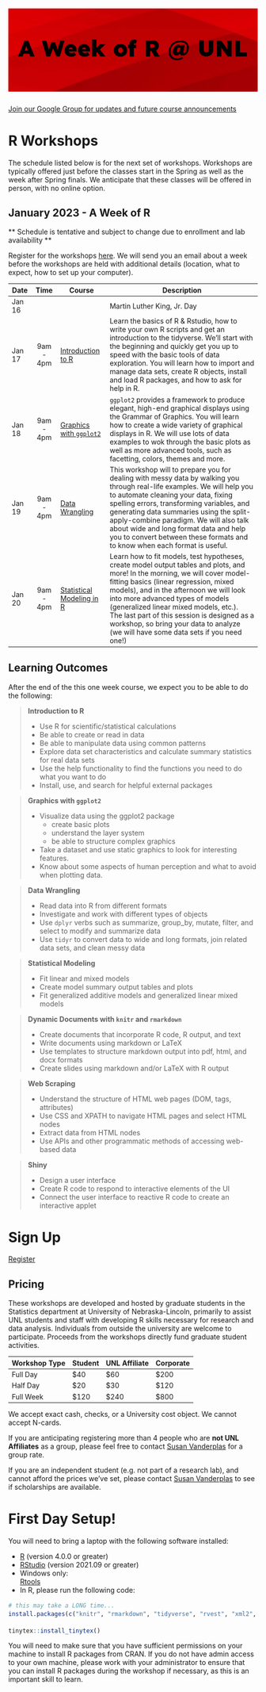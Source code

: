
# ![A Week of R at UNL](header.png)

[Join our Google Group for updates and future course
announcements](mailto:R-at-UNL+subscribe@googlegroups.com?Subject=subscribe-github)

# R Workshops

The schedule listed below is for the next set of workshops. Workshops
are typically offered just before the classes start in the Spring as
well as the week after Spring finals. We anticipate that these classes
will be offered in person, with no online option.

## January 2023 - A Week of R

\*\* Schedule is tentative and subject to change due to enrollment and
lab availability \*\*

<!-- Workshops will be held in **Keim 214**.-->
<!-- Workshops will be held in Hardin 162 (North wing, basement). -->

Register for the workshops [here](https://forms.gle/7gS6phh6UHCcFLd1A).
We will send you an email about a week before the workshops are held
with additional details (location, what to expect, how to set up your
computer).

| Date   |   Time    | Course                                                                                             | Description                                                                                                                                                                                                                                                                                                                                                                                                                               |
|--------|:---------:|----------------------------------------------------------------------------------------------------|-------------------------------------------------------------------------------------------------------------------------------------------------------------------------------------------------------------------------------------------------------------------------------------------------------------------------------------------------------------------------------------------------------------------------------------------|
| Jan 16 |           |                                                                                                    | Martin Luther King, Jr. Day                                                                                                                                                                                                                                                                                                                                                                                                               |
| Jan 17 | 9am - 4pm | [Introduction to R](https://unl-statistics.github.io/R-workshops/01-r-intro/index.html)            | Learn the basics of R & Rstudio, how to write your own R scripts and get an introduction to the tidyverse. We’ll start with the beginning and quickly get you up to speed with the basic tools of data exploration. You will learn how to import and manage data sets, create R objects, install and load R packages, and how to ask for help in R.                                                                                       |
| Jan 18 | 9am - 4pm | [Graphics with `ggplot2`](https://unl-statistics.github.io/R-workshops/02-r-graphics/index.html)   | `ggplot2` provides a framework to produce elegant, high-end graphical displays using the Grammar of Graphics. You will learn how to create a wide variety of graphical displays in R. We will use lots of data examples to wok through the basic plots as well as more advanced tools, such as facetting, colors, themes and more.                                                                                                        |
| Jan 19 | 9am - 4pm | [Data Wrangling](https://unl-statistics.github.io/R-workshops/03-r-format/index.html)              | This workshop will to prepare you for dealing with messy data by walking you through real-life examples. We will help you to automate cleaning your data, fixing spelling errors, transforming variables, and generating data summaries using the split-apply-combine paradigm. We will also talk about wide and long format data and help you to convert between these formats and to know when each format is useful.                   |
| Jan 20 | 9am - 4pm | [Statistical Modeling in R](https://unl-statistics.github.io/R-workshops/06-r-modeling/index.html) | Learn how to fit models, test hypotheses, create model output tables and plots, and more! In the morning, we will cover model-fitting basics (linear regression, mixed models), and in the afternoon we will look into more advanced types of models (generalized linear mixed models, etc.). <br/> The last part of this session is designed as a workshop, so bring your data to analyze (we will have some data sets if you need one!) |

## Learning Outcomes

After the end of the this one week course, we expect you to be able to
do the following:

<div>

> **Introduction to R**
>
> - Use R for scientific/statistical calculations
> - Be able to create or read in data
> - Be able to manipulate data using common patterns
> - Explore data set characteristics and calculate summary statistics
>   for real data sets
> - Use the help functionality to find the functions you need to do what
>   you want to do
> - Install, use, and search for helpful external packages

</div>

<div>

> **Graphics with `ggplot2`**
>
> - Visualize data using the ggplot2 package
>   - create basic plots
>   - understand the layer system
>   - be able to structure complex graphics
> - Take a dataset and use static graphics to look for interesting
>   features.
> - Know about some aspects of human perception and what to avoid when
>   plotting data.

</div>

<div>

> **Data Wrangling**
>
> - Read data into R from different formats
> - Investigate and work with different types of objects
> - Use `dplyr` verbs such as summarize, group_by, mutate, filter, and
>   select to modify and summarize data
> - Use `tidyr` to convert data to wide and long formats, join related
>   data sets, and clean messy data

</div>

<div>

> **Statistical Modeling**
>
> - Fit linear and mixed models
> - Create model summary output tables and plots
> - Fit generalized additive models and generalized linear mixed models

</div>

<div>

> **Dynamic Documents with <code>knitr</code> and
> <code>rmarkdown</code>**
>
> - Create documents that incorporate R code, R output, and text
> - Write documents using markdown or LaTeX
> - Use templates to structure markdown output into pdf, html, and docx
>   formats
> - Create slides using markdown and/or LaTeX with R output

</div>

<div>

> **Web Scraping**
>
> - Understand the structure of HTML web pages (DOM, tags, attributes)
> - Use CSS and XPATH to navigate HTML pages and select HTML nodes
> - Extract data from HTML nodes
> - Use APIs and other programmatic methods of accessing web-based data

</div>

<div>

> **Shiny**
>
> - Design a user interface
> - Create R code to respond to interactive elements of the UI
> - Connect the user interface to reactive R code to create an
>   interactive applet

</div>

# Sign Up

[Register](https://forms.gle/qyq68vnZCUhfT8MU9)

## Pricing

These workshops are developed and hosted by graduate students in the
Statistics department at University of Nebraska-Lincoln, primarily to
assist UNL students and staff with developing R skills necessary for
research and data analysis. Individuals from outside the university are
welcome to participate. Proceeds from the workshops directly fund
graduate student activities.

| Workshop Type | Student | UNL Affiliate | Corporate |
|---------------|---------|---------------|-----------|
| Full Day      | \$40    | \$60          | \$200     |
| Half Day      | \$20    | \$30          | \$120     |
| Full Week     | \$120   | \$240         | \$800     |

We accept exact cash, checks, or a University cost object. We cannot
accept N-cards.

If you are anticipating registering more than 4 people who are **not UNL
Affiliates** as a group, please feel free to contact [Susan
Vanderplas](mailto:svanderplas2@unl.edu?subject=R%20Workshops%20Pricing)
for a group rate.

If you are an independent student (e.g. not part of a research lab), and
cannot afford the prices we’ve set, please contact [Susan
Vanderplas](mailto:svanderplas2@unl.edu?subject=R%20Workshops%20Pricing)
to see if scholarships are available.

# First Day Setup!

You will need to bring a laptop with the following software installed:

- [R](https://cloud.r-project.org/) (version 4.0.0 or greater)
- [RStudio](https://www.rstudio.com/products/rstudio/download/#download)
  (version 2021.09 or greater)
- Windows only:  
  [Rtools](https://cloud.r-project.org/bin/windows/Rtools/)
- In R, please run the following code:

``` r
# this may take a LONG time...
install.packages(c("knitr", "rmarkdown", "tidyverse", "rvest", "xml2", "tinytex", "lme4", "emmeans")) 

tinytex::install_tinytex()
```

You will need to make sure that you have sufficient permissions on your
machine to install R packages from CRAN. If you do not have admin access
to your own machine, please work with your administrator to ensure that
you can install R packages during the workshop if necessary, as this is
an important skill to learn.
